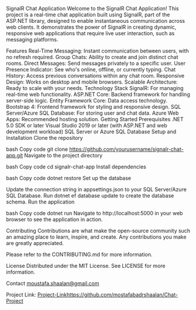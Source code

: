 SignalR Chat Application
Welcome to the SignalR Chat Application! This project is a real-time chat application built using SignalR, part of the ASP.NET library, designed to enable instantaneous communication across web clients. It demonstrates the power of SignalR in creating dynamic, responsive web applications that require live user interaction, such as messaging platforms.

Features
Real-Time Messaging: Instant communication between users, with no refresh required.
Group Chats: Ability to create and join distinct chat rooms.
Direct Messages: Send messages privately to a specific user.
User Presence Indicator: See who's online, offline, or currently typing.
Chat History: Access previous conversations within any chat room.
Responsive Design: Works on desktop and mobile browsers.
Scalable Architecture: Ready to scale with your needs.
Technology Stack
SignalR: For managing real-time web functionality.
ASP.NET Core: Backend framework for handling server-side logic.
Entity Framework Core: Data access technology.
Bootstrap 4: Frontend framework for styling and responsive design.
SQL Server/Azure SQL Database: For storing user and chat data.
Azure Web Apps: Recommended hosting solution.
Getting Started
Prerequisites
.NET 5.0 SDK or later
Visual Studio 2019 or later (with ASP.NET and web development workload)
SQL Server or Azure SQL Database
Setup and Installation
Clone the repository

bash
Copy code
git clone https://github.com/yourusername/signalr-chat-app.git
Navigate to the project directory

bash
Copy code
cd signalr-chat-app
Install dependencies

bash
Copy code
dotnet restore
Set up the database

Update the connection string in appsettings.json to your SQL Server/Azure SQL Database.
Run dotnet ef database update to create the database schema.
Run the application

bash
Copy code
dotnet run
Navigate to http://localhost:5000 in your web browser to see the application in action.

Contributing
Contributions are what make the open-source community such an amazing place to learn, inspire, and create. Any contributions you make are greatly appreciated.

Please refer to the CONTRIBUTING.md for more information.

License
Distributed under the MIT License. See LICENSE for more information.

Contact
moustafa.shaalan@gmail.com

Project Link: [Project-Link](https://github.com/mostafabadrshaalan/Chat-Project)https://github.com/mostafabadrshaalan/Chat-Project
